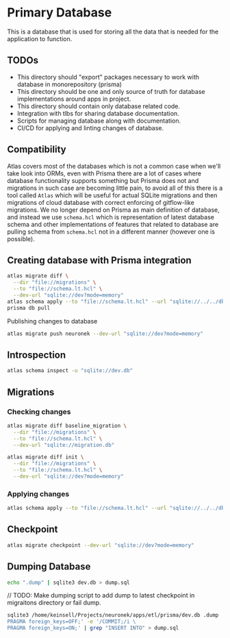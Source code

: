 # Primary Database

This is a database that is used for storing all the data that is needed for the application to function.

## TODOs

- This directory should "export" packages necessary to work with database in monorepository (prisma)
- This directory should be one and only source of truth for database implementations around apps in project.
- This directory should contain only database related code.
- Integration with tlbs for sharing database documentation.
- Scripts for managing database along with documentation.
- CI/CD for applying and linting changes of database.

## Compatibility

Atlas covers most of the databases which is not a common case when we'll take look into ORMs, even with Prisma there are a lot of cases where database functionality supports something but Prisma does not and migrations in such case are becoming little pain, to avoid all of this there is a tool called `Atlas` which will be useful for actual SQLite migrations and then migrations of cloud database with correct enforcing of gitflow-like migrations.
We no longer depend on Prisma as main definition of database, and instead we use `schema.hcl` which is representation of latest database schema and other implementations of features that related to database are pulling schema from `schema.hcl` not in a different manner (however one is possible).

## Creating database with Prisma integration

```bash
atlas migrate diff \
  --dir "file://migrations" \
  --to "file://schema.lt.hcl" \
  --dev-url "sqlite://dev?mode=memory"
atlas schema apply --to "file://schema.lt.hcl" --url "sqlite://../../db.sqlite"
prisma db pull
```


Publishing changes to database
```bash
atlas migrate push neuronek --dev-url "sqlite://dev?mode=memory"
```


## Introspection

```bash
atlas schema inspect -u "sqlite://dev.db"
```

## Migrations

### Checking changes

```bash
atlas migrate diff baseline_migration \
  --dir "file://migrations" \
  --to "file://schema.lt.hcl" \
  --dev-url "sqlite://migration.db"
```

```bash
atlas migrate diff init \
  --dir "file://migrations" \
  --to "file://schema.lt.hcl" \
  --dev-url "sqlite://dev?mode=memory"
```

### Applying changes

```bash
atlas schema apply --to "file://schema.lt.hcl" --url "sqlite://../../db.sqlite"
```

## Checkpoint

```bash
atlas migrate checkpoint --dev-url "sqlite://dev?mode=memory"
```

## Dumping Database

```bash
echo ".dump" | sqlite3 dev.db > dump.sql
```

// TODO: Make dumping script to add dump to latest checkpoint in migraitons directory or fail dump.
```bash
sqlite3 /home/keinsell/Projects/neuronek/apps/etl/prisma/dev.db .dump | sed -e '/BEGIN TRANSACTION;/i \
PRAGMA foreign_keys=OFF;' -e '/COMMIT;/i \
PRAGMA foreign_keys=ON;' | grep "INSERT INTO" > dump.sql
```
